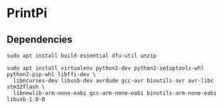 # PrintPi

## Dependencies
```shell General
sudo apt install build-essential dfu-util unzip
```
```shell Klipper
sudo apt install virtualenv python2-dev python2-setuptools-whl python2-pip-whl libffi-dev \
  libncurses-dev libusb-dev avrdude gcc-avr binutils-avr avr-libc stm32flash \
  libnewlib-arm-none-eabi gcc-arm-none-eabi binutils-arm-none-eabi libusb-1.0-0
```